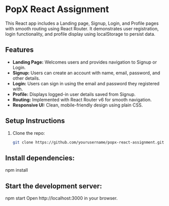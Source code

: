 # PopX React Assignment

This React app includes a Landing page, Signup, Login, and Profile pages with smooth routing using React Router. It demonstrates user registration, login functionality, and profile display using localStorage to persist data.

## Features

- **Landing Page:** Welcomes users and provides navigation to Signup or Login.  
- **Signup:** Users can create an account with name, email, password, and other details.  
- **Login:** Users can sign in using the email and password they registered with.  
- **Profile:** Displays logged-in user details saved from Signup.  
- **Routing:** Implemented with React Router v6 for smooth navigation.  
- **Responsive UI:** Clean, mobile-friendly design using plain CSS.  

## Setup Instructions

1. Clone the repo:  
   ```bash
   git clone https://github.com/yourusername/popx-react-assignment.git

## Install dependencies:

npm install

## Start the development server:

npm start
Open http://localhost:3000 in your browser.
